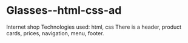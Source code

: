# Glasses--html-css-ad
Internet shop
Technologies used: html, css
There is a header, product cards, prices, navigation, menu, footer.
